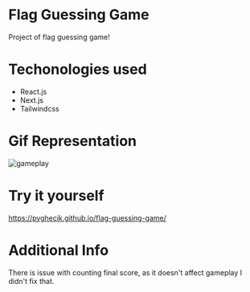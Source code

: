 # Flag Guessing Game
 Project of flag guessing game!
 # Techonologies used
 - React.js
 - Next.js
 - Tailwindcss 
# Gif Representation
![gameplay](https://user-images.githubusercontent.com/127633002/226165460-f09e13b9-6285-44e4-ab23-198d37972682.gif)
 # Try it yourself
 https://pyghecik.github.io/flag-guessing-game/
# Additional Info
There is issue with counting final score, as it doesn't affect gameplay I didn't fix that.
